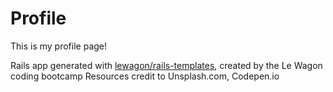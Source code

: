# Profile
This is my profile page!




Rails app generated with [lewagon/rails-templates](https://github.com/lewagon/rails-templates), created by the Le Wagon coding bootcamp
Resources credit to Unsplash.com, Codepen.io
